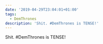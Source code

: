 ```yaml
---
date: '2019-04-29T23:04:01+01:00'
tags:
  - DemThrones
description: 'Shit. #DemThrones is TENSE!'
---
```

Shit. #DemThrones is TENSE!
